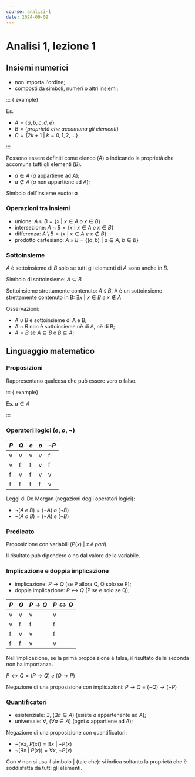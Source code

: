 ```yaml
---
course: analisi-1
date: 2024-09-09
---
```


# Analisi 1, lezione 1

## Insiemi numerici

- non importa l'ordine;
- composti da simboli, numeri o altri insiemi;

::: {.example}

Es.

- $A=\{a,b,c,d,e\}$
- $B=\{proprietà\ che\ accomuna\ gli\ elementi\}$
- $C=\{2k+1\ \vert\ k=0,1,2,...\}$

:::

Possono essere definiti come elenco ($A$) o indicando la proprietà che accomuna
tutti gli elementi ($B$).

- $a \in{A}$ ($a$ appartiene ad $A$);
- $a \notin{A}$ ($a$ non appartiene ad $A$);

Simbolo dell'insieme vuoto: $\emptyset$

### Operazioni tra insiemi

- unione: $A\cup B=\{x\ \vert\ x\in{A}\ o\ x\in{B}\}$
- intersezione: $A\cap B=\{x\ \vert\ x\in{A}\ e\ x\in{B}\}$
- differenza: $A\setminus B=\{x\ \vert\ x\in{A}\ e\ x\notin{B}\}$
- prodotto cartesiano: $A\times B=\{(a,b)\ \vert\ a\in{A},\ b\in{B}\}$

### Sottoinsieme

$A$ è sottoinsieme di $B$ solo se tutti gli elementi di $A$ sono anche in $B$.

Simbolo di sottoinsieme: $A\subseteq B$

Sottoinsieme strettamente contenuto: $A\subsetneqq B$. A è un sottoinsieme
strettamente contenuto in B: $\exists x\ \vert\ x\in{B}\ e\ x\notin{A}$

Osservazioni:

- $A\cup B$ è sottoinsieme di A e B;
- $A\cap B$ non è sottoinsieme nè di A, nè di B;
- $A=B$ se $A\subseteq B$ e $B\subseteq{A}$;

## Linguaggio matematico

### Proposizioni

Rappresentano qualcosa che può essere vero o falso.

::: {.example}

Es. $a\in{A}$

:::

### Operatori logici ($e$, $o$, $\lnot$)

| $P$ | $Q$ | $e$ | $o$ | $\lnot P$ |
| --- | --- | --- | --- | --------- |
| v   | v   | v   | v   | f         |
| v   | f   | f   | v   | f         |
| f   | v   | f   | v   | v         |
| f   | f   | f   | f   | v         |

Leggi di De Morgan (negazioni degli operatori logici):

- $\lnot(A\ e\ B)=(\lnot A)\ o\ (\lnot B)$
- $\lnot(A\ o\ B)=(\lnot A)\ e\ (\lnot B)$

### Predicato

Proposizione con variabili ($P(x)\ \vert\ x\ è\ pari$).

Il risultato può dipendere o no dal valore della variabile.

### Implicazione e doppia implicazione

- implicazione: $P\rightarrow Q$ (se P allora Q, Q solo se P);
- doppia implicazione: $P\leftrightarrow Q$ (P se e solo se Q);

| $P$ | $Q$ | $P\rightarrow Q$ | $P\leftrightarrow Q$ |
| --- | --- | ---------------- | -------------------- |
| v   | v   | v                | v                    |
| v   | f   | f                | f                    |
| f   | v   | v                | f                    |
| f   | f   | v                | v                    |

Nell'implicazione, se la prima proposizione è falsa, il risultato della seconda
non ha importanza.

$P\leftrightarrow Q = (P\rightarrow Q)\ e\ (Q\rightarrow P)$

Negazione di una proposizione con implicazioni:
$P\rightarrow Q\equiv(\lnot Q)\rightarrow(\lnot P)$

### Quantificatori

- esistenziale: $\exists$, $(\exists a\in{A})$ (esiste $a$ appartenente ad $A$);
- universale: $\forall$, $(\forall a\in{A})$ (ogni $a$ appartiene ad $A$);

Negazione di una proposizione con quantificatori:

- $\lnot(\forall x,\ P(x))=\exists x\ \vert\ \lnot P(x)$
- $\lnot(\exists x\ \vert\ P(x))=\forall x,\ \lnot P(x)$

Con $\forall$ non si usa il simbolo $\vert$ (tale che): si indica soltanto la
proprietà che è soddisfatta da tutti gli elementi.
